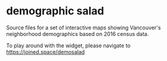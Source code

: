 # demographic salad
Source files for a set of interactive maps showing Vancouver's neighborhood demographics based on 2016 census data. 

To play around with the widget, please navigate to https://joined.space/demosalad
